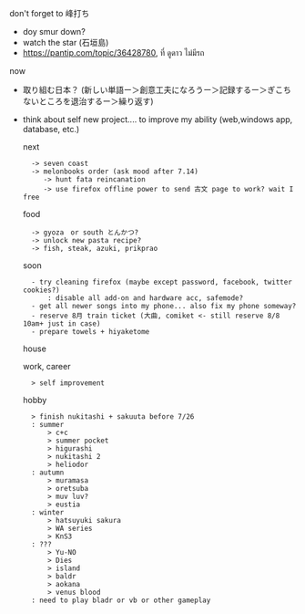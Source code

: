 don't forget to 峰打ち
- doy smur down?
- watch the star (石垣島)
- https://pantip.com/topic/36428780, ที่ ดูดาว ไม่มีรถ

now
- 取り組む日本？ (新しい単語ー＞創意工夫になろうー＞記録するー＞ぎこちないところを退治するー＞繰り返す)
- think about self new project.... to improve my ability (web,windows app, database, etc.)

		
		  
		
	next
		
		-> seven coast
		-> melonbooks order (ask mood after 7.14)
		   -> hunt fata reincanation
		   -> use firefox offline power to send 古文 page to work? wait I free
		   

			
	food
		
		-> gyoza　or south とんかつ?
		-> unlock new pasta recipe?
		-> fish, steak, azuki, prikprao 
		
	soon
		
		- try cleaning firefox (maybe except password, facebook, twitter cookies?)
			: disable all add-on and hardware acc, safemode?
		- get all newer songs into my phone... also fix my phone someway?
		- reserve 8月 train ticket (大曲, comiket <- still reserve 8/8 10am+ just in case)
		- prepare towels + hiyaketome
	house
	
	work, career
	
		> self improvement
		
	hobby
	
		> finish nukitashi + sakuuta before 7/26
		: summer
			> c+c
			> summer pocket
			> higurashi
			> nukitashi 2
			> heliodor
		: autumn
			> muramasa
			> oretsuba
			> muv luv?
			> eustia
		: winter
			> hatsuyuki sakura
			> WA series
			> KnS3
		: ???
			> Yu-NO
			> Dies
			> island
			> baldr
			> aokana
			> venus blood
		: need to play bladr or vb or other gameplay

			
		
